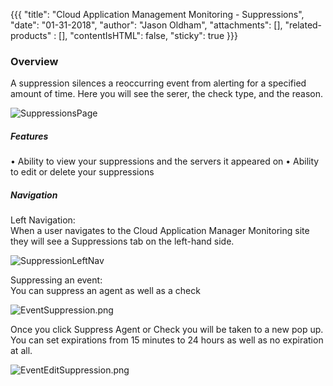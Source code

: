 {{{
  "title": "Cloud Application Management Monitoring - Suppressions",
  "date": "01-31-2018",
  "author": "Jason Oldham",
  "attachments": [],
  "related-products" : [],
  "contentIsHTML": false,
  "sticky": true
}}}


### Overview
A suppression silences a reoccurring event from alerting for a specified amount of time.  Here you will see the serer, the check type, and the reason.

![SuppressionsPage](../../images/SuppressionsPage.PNG)

##### Features
•	Ability to view your suppressions and the servers it appeared on
•	Ability to edit or delete your suppressions

##### Navigation

Left Navigation:                                       
When a user navigates to the Cloud Application Manager Monitoring site they will see a Suppressions tab on the left-hand side.

![SuppressionLeftNav](../../images/SuppressionLeftNav.PNG)

Suppressing an event:                                
You can suppress an agent as well as a check 

![EventSuppression.png](../../images/EventSuppression.png)

Once you click Suppress Agent or Check you will be taken to a new pop up.  You can set expirations from 15 minutes to 24 hours as well as no expiration at all.

![EventEditSuppression.png](../../images/EventEditSuppression.png)

